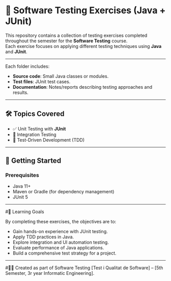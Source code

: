 # 🧪 Software Testing Exercises (Java + JUnit)

This repository contains a collection of testing exercises completed throughout the semester for the **Software Testing** course.  
Each exercise focuses on applying different testing techniques using **Java** and **JUnit**.

---


Each folder includes:
- **Source code**: Small Java classes or modules.  
- **Test files**: JUnit test cases.  
- **Documentation**: Notes/reports describing testing approaches and results.  

---

## 🛠️ Topics Covered

- ✅ Unit Testing with **JUnit**  
- 🔗 Integration Testing  
- 🧩 Test-Driven Development (TDD)  


---

## 🚀 Getting Started

### Prerequisites
- Java 11+  
- Maven or Gradle (for dependency management)  
- JUnit 5  

---

#📖 Learning Goals

By completing these exercises, the objectives are to:

- Gain hands-on experience with JUnit testing.
- Apply TDD practices in Java.
- Explore integration and UI automation testing.
- Evaluate performance of Java applications.
- Build a comprehensive test strategy for a project.

---

#👩‍💻 
Created as part of Software Testing [Test i Qualitat de Software] – [5th Semester, 3r year Informatic Engineering].
